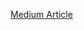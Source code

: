 <a href="https://medium.com/@haydenpoore/using-multivariate-feature-implementation-to-predict-hiv-rates-in-third-world-countries-f7c21380973b"> Medium Article
